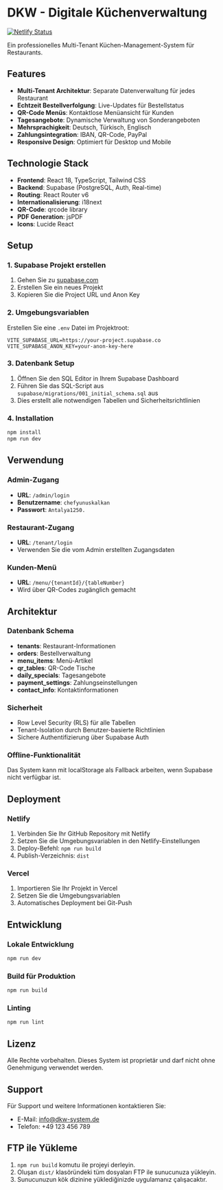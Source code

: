 # DKW - Digitale Küchenverwaltung

[![Netlify Status](https://api.netlify.com/api/v1/badges/2b4f8067-6cb1-4aed-9d93-6fe3db13c345/deploy-status)](https://app.netlify.com/projects/dkw/deploys)

Ein professionelles Multi-Tenant Küchen-Management-System für Restaurants.

## Features

- **Multi-Tenant Architektur**: Separate Datenverwaltung für jedes Restaurant
- **Echtzeit Bestellverfolgung**: Live-Updates für Bestellstatus
- **QR-Code Menüs**: Kontaktlose Menüansicht für Kunden
- **Tagesangebote**: Dynamische Verwaltung von Sonderangeboten
- **Mehrsprachigkeit**: Deutsch, Türkisch, Englisch
- **Zahlungsintegration**: IBAN, QR-Code, PayPal
- **Responsive Design**: Optimiert für Desktop und Mobile

## Technologie Stack

- **Frontend**: React 18, TypeScript, Tailwind CSS
- **Backend**: Supabase (PostgreSQL, Auth, Real-time)
- **Routing**: React Router v6
- **Internationalisierung**: i18next
- **QR-Code**: qrcode library
- **PDF Generation**: jsPDF
- **Icons**: Lucide React

## Setup

### 1. Supabase Projekt erstellen

1. Gehen Sie zu [supabase.com](https://supabase.com)
2. Erstellen Sie ein neues Projekt
3. Kopieren Sie die Project URL und Anon Key

### 2. Umgebungsvariablen

Erstellen Sie eine `.env` Datei im Projektroot:

```env
VITE_SUPABASE_URL=https://your-project.supabase.co
VITE_SUPABASE_ANON_KEY=your-anon-key-here
```

### 3. Datenbank Setup

1. Öffnen Sie den SQL Editor in Ihrem Supabase Dashboard
2. Führen Sie das SQL-Script aus `supabase/migrations/001_initial_schema.sql` aus
3. Dies erstellt alle notwendigen Tabellen und Sicherheitsrichtlinien

### 4. Installation

```bash
npm install
npm run dev
```

## Verwendung

### Admin-Zugang
- **URL**: `/admin/login`
- **Benutzername**: `chefyunuskalkan`
- **Passwort**: `Antalya1250.`

### Restaurant-Zugang
- **URL**: `/tenant/login`
- Verwenden Sie die vom Admin erstellten Zugangsdaten

### Kunden-Menü
- **URL**: `/menu/{tenantId}/{tableNumber}`
- Wird über QR-Codes zugänglich gemacht

## Architektur

### Datenbank Schema

- **tenants**: Restaurant-Informationen
- **orders**: Bestellverwaltung
- **menu_items**: Menü-Artikel
- **qr_tables**: QR-Code Tische
- **daily_specials**: Tagesangebote
- **payment_settings**: Zahlungseinstellungen
- **contact_info**: Kontaktinformationen

### Sicherheit

- Row Level Security (RLS) für alle Tabellen
- Tenant-Isolation durch Benutzer-basierte Richtlinien
- Sichere Authentifizierung über Supabase Auth

### Offline-Funktionalität

Das System kann mit localStorage als Fallback arbeiten, wenn Supabase nicht verfügbar ist.

## Deployment

### Netlify

1. Verbinden Sie Ihr GitHub Repository mit Netlify
2. Setzen Sie die Umgebungsvariablen in den Netlify-Einstellungen
3. Deploy-Befehl: `npm run build`
4. Publish-Verzeichnis: `dist`

### Vercel

1. Importieren Sie Ihr Projekt in Vercel
2. Setzen Sie die Umgebungsvariablen
3. Automatisches Deployment bei Git-Push

## Entwicklung

### Lokale Entwicklung

```bash
npm run dev
```

### Build für Produktion

```bash
npm run build
```

### Linting

```bash
npm run lint
```

## Lizenz

Alle Rechte vorbehalten. Dieses System ist proprietär und darf nicht ohne Genehmigung verwendet werden.

## Support

Für Support und weitere Informationen kontaktieren Sie:
- E-Mail: info@dkw-system.de
- Telefon: +49 123 456 789

## FTP ile Yükleme

1. `npm run build` komutu ile projeyi derleyin.
2. Oluşan `dist/` klasöründeki tüm dosyaları FTP ile sunucunuza yükleyin.
3. Sunucunuzun kök dizinine yüklediğinizde uygulamanız çalışacaktır.
